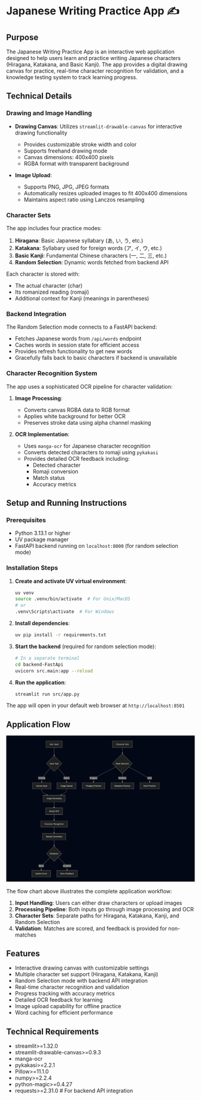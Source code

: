 # Japanese Writing Practice App ✍️

## Purpose
The Japanese Writing Practice App is an interactive web application designed to help users learn and practice writing Japanese characters (Hiragana, Katakana, and Basic Kanji). The app provides a digital drawing canvas for practice, real-time character recognition for validation, and a knowledge testing system to track learning progress.

## Technical Details

### Drawing and Image Handling
- **Drawing Canvas**: Utilizes `streamlit-drawable-canvas` for interactive drawing functionality
  - Provides customizable stroke width and color
  - Supports freehand drawing mode
  - Canvas dimensions: 400x400 pixels
  - RGBA format with transparent background

- **Image Upload**:
  - Supports PNG, JPG, JPEG formats
  - Automatically resizes uploaded images to fit 400x400 dimensions
  - Maintains aspect ratio using Lanczos resampling

### Character Sets
The app includes four practice modes:
1. **Hiragana**: Basic Japanese syllabary (あ, い, う, etc.)
2. **Katakana**: Syllabary used for foreign words (ア, イ, ウ, etc.)
3. **Basic Kanji**: Fundamental Chinese characters (一, 二, 三, etc.)
4. **Random Selection**: Dynamic words fetched from backend API

Each character is stored with:
- The actual character (char)
- Its romanized reading (romaji)
- Additional context for Kanji (meanings in parentheses)

### Backend Integration
The Random Selection mode connects to a FastAPI backend:
- Fetches Japanese words from `/api/words` endpoint
- Caches words in session state for efficient access
- Provides refresh functionality to get new words
- Gracefully falls back to basic characters if backend is unavailable

### Character Recognition System
The app uses a sophisticated OCR pipeline for character validation:

1. **Image Processing**:
   - Converts canvas RGBA data to RGB format
   - Applies white background for better OCR
   - Preserves stroke data using alpha channel masking

2. **OCR Implementation**:
   - Uses `manga-ocr` for Japanese character recognition
   - Converts detected characters to romaji using `pykakasi`
   - Provides detailed OCR feedback including:
     - Detected character
     - Romaji conversion
     - Match status
     - Accuracy metrics

## Setup and Running Instructions

### Prerequisites
- Python 3.13.1 or higher
- UV package manager
- FastAPI backend running on `localhost:8000` (for random selection mode)

### Installation Steps

1. **Create and activate UV virtual environment**:
   ```bash
   uv venv
   source .venv/bin/activate  # For Unix/MacOS
   # or
   .venv\Scripts\activate  # For Windows
   ```

2. **Install dependencies**:
   ```bash
   uv pip install -r requirements.txt
   ```

3. **Start the backend** (required for random selection mode):
   ```bash
   # In a separate terminal
   cd backend-FastApi
   uvicorn src.main:app --reload
   ```

4. **Run the application**:
   ```bash
   streamlit run src/app.py
   ```

The app will open in your default web browser at `http://localhost:8501`

## Application Flow

![Application Flow Chart](assets/application_flow.png)

The flow chart above illustrates the complete application workflow:
1. **Input Handling**: Users can either draw characters or upload images
2. **Processing Pipeline**: Both inputs go through image processing and OCR
3. **Character Sets**: Separate paths for Hiragana, Katakana, Kanji, and Random Selection
4. **Validation**: Matches are scored, and feedback is provided for non-matches

## Features
- Interactive drawing canvas with customizable settings
- Multiple character set support (Hiragana, Katakana, Kanji)
- Random Selection mode with backend API integration
- Real-time character recognition and validation
- Progress tracking with accuracy metrics
- Detailed OCR feedback for learning
- Image upload capability for offline practice
- Word caching for efficient performance

## Technical Requirements
- streamlit>=1.32.0
- streamlit-drawable-canvas>=0.9.3
- manga-ocr
- pykakasi>=2.2.1
- Pillow>=11.1.0
- numpy>=2.2.4
- python-magic>=0.4.27
- requests>=2.31.0  # For backend API integration 